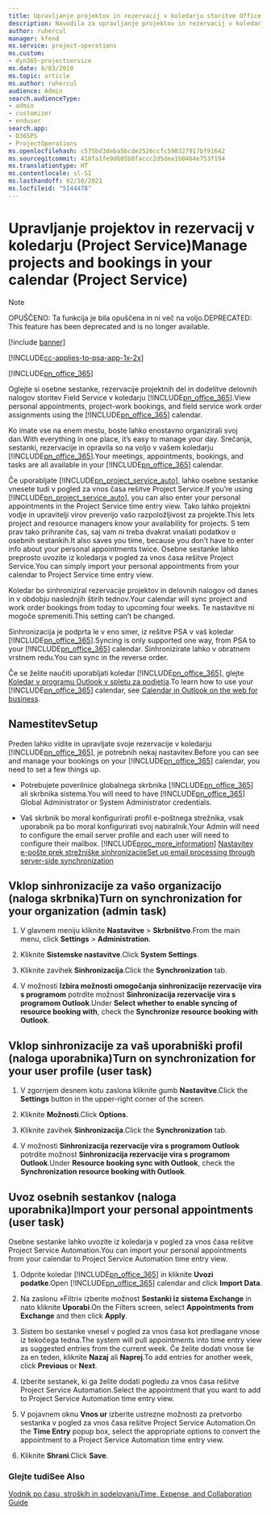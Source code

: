 ```yaml
---
title: Upravljanje projektov in rezervacij v koledarju storitve Office 365
description: Navodila za upravljanje projektov in rezervacij v koledarju storitve Office 365
author: ruhercul
manager: kfend
ms.service: project-operations
ms.custom:
- dyn365-projectservice
ms.date: 8/03/2018
ms.topic: article
ms.author: ruhercul
audience: Admin
search.audienceType:
- admin
- customizer
- enduser
search.app:
- D365PS
- ProjectOperations
ms.openlocfilehash: c575bd3deba5bcde2526ccfc598327917bf91642
ms.sourcegitcommit: 418fa1fe9d605b8faccc2d5dee1b04b4e753f194
ms.translationtype: HT
ms.contentlocale: sl-SI
ms.lasthandoff: 02/10/2021
ms.locfileid: "5144478"
---
```

# <a name="manage-projects-and-bookings-in-your-calendar-project-service"></a><span data-ttu-id="9ecaa-103">Upravljanje projektov in rezervacij v koledarju (Project Service)</span><span class="sxs-lookup"><span data-stu-id="9ecaa-103">Manage projects and bookings in your calendar (Project Service)</span></span>

> [!Note]
> <span data-ttu-id="9ecaa-104">OPUŠČENO: Ta funkcija je bila opuščena in ni več na voljo.</span><span class="sxs-lookup"><span data-stu-id="9ecaa-104">DEPRECATED: This feature has been deprecated and is no longer available.</span></span>

[!include [banner](../includes/psa-now-project-operations.md)]

[!INCLUDE[cc-applies-to-psa-app-1x-2x](../includes/cc-applies-to-psa-app-1x-2x.md)]

[!INCLUDE[pn_office_365](../includes/pn-office-365.md)] 

<span data-ttu-id="9ecaa-105">Oglejte si osebne sestanke, rezervacije projektnih del in dodelitve delovnih nalogov storitev Field Service v koledarju [!INCLUDE[pn_office_365](../includes/pn-office-365.md)].</span><span class="sxs-lookup"><span data-stu-id="9ecaa-105">View personal appointments, project-work bookings, and field service work order assignments using the [!INCLUDE[pn_office_365](../includes/pn-office-365.md)] calendar.</span></span>  
  
 <span data-ttu-id="9ecaa-106">Ko imate vse na enem mestu, boste lahko enostavno organizirali svoj dan.</span><span class="sxs-lookup"><span data-stu-id="9ecaa-106">With everything in one place, it’s easy to manage your day.</span></span> <span data-ttu-id="9ecaa-107">Srečanja, sestanki, rezervacije in opravila so na voljo v vašem koledarju [!INCLUDE[pn_office_365](../includes/pn-office-365.md)].</span><span class="sxs-lookup"><span data-stu-id="9ecaa-107">Your meetings, appointments, bookings, and tasks are all available in your [!INCLUDE[pn_office_365](../includes/pn-office-365.md)] calendar.</span></span>  
  
 <span data-ttu-id="9ecaa-108">Če uporabljate [!INCLUDE[pn_project_service_auto](../includes/pn-project-service-auto.md)], lahko osebne sestanke vnesete tudi v pogled za vnos časa rešitve Project Service.</span><span class="sxs-lookup"><span data-stu-id="9ecaa-108">If you’re using [!INCLUDE[pn_project_service_auto](../includes/pn-project-service-auto.md)], you can also enter your personal appointments in the Project Service time entry view.</span></span> <span data-ttu-id="9ecaa-109">Tako lahko projektni vodje in upravitelji virov preverijo vašo razpoložljivost za projekte.</span><span class="sxs-lookup"><span data-stu-id="9ecaa-109">This lets project and resource managers know your availability for projects.</span></span> <span data-ttu-id="9ecaa-110">S tem prav tako prihranite čas, saj vam ni treba dvakrat vnašati podatkov o osebnih sestankih.</span><span class="sxs-lookup"><span data-stu-id="9ecaa-110">It also saves you time, because you don’t have to enter info about your personal appointments twice.</span></span> <span data-ttu-id="9ecaa-111">Osebne sestanke lahko preprosto uvozite iz koledarja v pogled za vnos časa rešitve Project Service.</span><span class="sxs-lookup"><span data-stu-id="9ecaa-111">You can simply import your personal appointments from your calendar to Project Service time entry view.</span></span>  
  
 <span data-ttu-id="9ecaa-112">Koledar bo sinhroniziral rezervacije projektov in delovnih nalogov od danes in v obdobju naslednjih štirih tednov.</span><span class="sxs-lookup"><span data-stu-id="9ecaa-112">Your calendar will sync project and work order bookings from today to upcoming four weeks.</span></span> <span data-ttu-id="9ecaa-113">Te nastavitve ni mogoče spremeniti.</span><span class="sxs-lookup"><span data-stu-id="9ecaa-113">This setting can’t be changed.</span></span>  
  
 <span data-ttu-id="9ecaa-114">Sinhronizacija je podprta le v eno smer, iz rešitve PSA v vaš koledar [!INCLUDE[pn_office_365](../includes/pn-office-365.md)].</span><span class="sxs-lookup"><span data-stu-id="9ecaa-114">Syncing is only supported one way, from PSA to your [!INCLUDE[pn_office_365](../includes/pn-office-365.md)] calendar.</span></span> <span data-ttu-id="9ecaa-115">Sinhronizirate lahko v obratnem vrstnem redu.</span><span class="sxs-lookup"><span data-stu-id="9ecaa-115">You can sync in the reverse order.</span></span> 
  
 <span data-ttu-id="9ecaa-116">Če se želite naučiti uporabljati koledar [!INCLUDE[pn_office_365](../includes/pn-office-365.md)], glejte [Koledar v programu Outlook v spletu za podjetja](https://support.office.com/article/Calendar-in-Outlook-on-the-web-for-business-5219c457-d1fe-4c2f-9032-1a816b88e936).</span><span class="sxs-lookup"><span data-stu-id="9ecaa-116">To learn how to use your [!INCLUDE[pn_office_365](../includes/pn-office-365.md)] calendar, see [Calendar in Outlook on the web for business](https://support.office.com/article/Calendar-in-Outlook-on-the-web-for-business-5219c457-d1fe-4c2f-9032-1a816b88e936).</span></span>  
  
## <a name="setup"></a><span data-ttu-id="9ecaa-117">Namestitev</span><span class="sxs-lookup"><span data-stu-id="9ecaa-117">Setup</span></span>  
 <span data-ttu-id="9ecaa-118">Preden lahko vidite in upravljate svoje rezervacije v koledarju [!INCLUDE[pn_office_365](../includes/pn-office-365.md)], je potrebnih nekaj nastavitev.</span><span class="sxs-lookup"><span data-stu-id="9ecaa-118">Before you can see and manage your bookings on your [!INCLUDE[pn_office_365](../includes/pn-office-365.md)] calendar, you need to set a few things up.</span></span>  
  
- <span data-ttu-id="9ecaa-119">Potrebujete poverilnice globalnega skrbnika [!INCLUDE[pn_office_365](../includes/pn-office-365.md)] ali skrbnika sistema.</span><span class="sxs-lookup"><span data-stu-id="9ecaa-119">You will need to have [!INCLUDE[pn_office_365](../includes/pn-office-365.md)] Global Administrator or System Administrator credentials.</span></span>  
  
- <span data-ttu-id="9ecaa-120">Vaš skrbnik bo moral konfigurirati profil e-poštnega strežnika, vsak uporabnik pa bo moral konfigurirati svoj nabiralnik.</span><span class="sxs-lookup"><span data-stu-id="9ecaa-120">Your Admin will need to configure the email server profile and each user will need to configure their mailbox.</span></span> [!INCLUDE[proc_more_information](../includes/proc-more-information.md)] <span data-ttu-id="9ecaa-121">[Nastavitev e-pošte prek strežniške sinhronizacije](https://docs.microsoft.com/dynamics365/customerengagement/on-premises/admin/set-up-server-side-synchronization-of-email-appointments-contacts-and-tasks)</span><span class="sxs-lookup"><span data-stu-id="9ecaa-121">[Set up email processing through server-side synchronization](https://docs.microsoft.com/dynamics365/customerengagement/on-premises/admin/set-up-server-side-synchronization-of-email-appointments-contacts-and-tasks)</span></span>  
  
## <a name="turn-on-synchronization-for-your-organization-admin-task"></a><span data-ttu-id="9ecaa-122">Vklop sinhronizacije za vašo organizacijo (naloga skrbnika)</span><span class="sxs-lookup"><span data-stu-id="9ecaa-122">Turn on synchronization for your organization (admin task)</span></span>  
  
1.  <span data-ttu-id="9ecaa-123">V glavnem meniju kliknite **Nastavitve** > **Skrbništvo**.</span><span class="sxs-lookup"><span data-stu-id="9ecaa-123">From the main menu, click **Settings** > **Administration**.</span></span>  
  
2.  <span data-ttu-id="9ecaa-124">Kliknite **Sistemske nastavitve**.</span><span class="sxs-lookup"><span data-stu-id="9ecaa-124">Click **System Settings**.</span></span>  
  
3.  <span data-ttu-id="9ecaa-125">Kliknite zavihek **Sinhronizacija**.</span><span class="sxs-lookup"><span data-stu-id="9ecaa-125">Click the **Synchronization** tab.</span></span>  
  
4.  <span data-ttu-id="9ecaa-126">V možnosti **Izbira možnosti omogočanja sinhronizacije rezervacije vira s programom** potrdite možnost **Sinhronizacija rezervacije vira s programom Outlook**.</span><span class="sxs-lookup"><span data-stu-id="9ecaa-126">Under **Select whether to enable syncing of resource booking with**, check the **Synchronize resource booking with Outlook**.</span></span>  
  
## <a name="turn-on-synchronization-for-your-user-profile-user-task"></a><span data-ttu-id="9ecaa-127">Vklop sinhronizacije za vaš uporabniški profil (naloga uporabnika)</span><span class="sxs-lookup"><span data-stu-id="9ecaa-127">Turn on synchronization for your user profile (user task)</span></span>  
  
1.  <span data-ttu-id="9ecaa-128">V zgornjem desnem kotu zaslona kliknite gumb **Nastavitve**.</span><span class="sxs-lookup"><span data-stu-id="9ecaa-128">Click the **Settings** button in the upper-right corner of the screen.</span></span>  
  
2.  <span data-ttu-id="9ecaa-129">Kliknite **Možnosti**.</span><span class="sxs-lookup"><span data-stu-id="9ecaa-129">Click **Options**.</span></span>  
  
3.  <span data-ttu-id="9ecaa-130">Kliknite zavihek **Sinhronizacija**.</span><span class="sxs-lookup"><span data-stu-id="9ecaa-130">Click the **Synchronization** tab.</span></span>  
  
4.  <span data-ttu-id="9ecaa-131">V možnosti **Sinhronizacija rezervacije vira s programom Outlook** potrdite možnost **Sinhronizacija rezervacije vira s programom Outlook**.</span><span class="sxs-lookup"><span data-stu-id="9ecaa-131">Under **Resource booking sync with Outlook**, check the **Synchronization resource booking with Outlook**.</span></span>  
  
## <a name="import-your-personal-appointments-user-task"></a><span data-ttu-id="9ecaa-132">Uvoz osebnih sestankov (naloga uporabnika)</span><span class="sxs-lookup"><span data-stu-id="9ecaa-132">Import your personal appointments (user task)</span></span>  
 <span data-ttu-id="9ecaa-133">Osebne sestanke lahko uvozite iz koledarja v pogled za vnos časa rešitve Project Service Automation.</span><span class="sxs-lookup"><span data-stu-id="9ecaa-133">You can import your personal appointments from your calendar to Project Service Automation time entry view.</span></span>  
  
1. <span data-ttu-id="9ecaa-134">Odprite koledar [!INCLUDE[pn_office_365](../includes/pn-office-365.md)] in kliknite **Uvozi podatke**.</span><span class="sxs-lookup"><span data-stu-id="9ecaa-134">Open [!INCLUDE[pn_office_365](../includes/pn-office-365.md)] calendar and click **Import Data**.</span></span>  
  
2. <span data-ttu-id="9ecaa-135">Na zaslonu »Filtri« izberite možnost **Sestanki iz sistema Exchange** in nato kliknite **Uporabi**.</span><span class="sxs-lookup"><span data-stu-id="9ecaa-135">On the Filters screen, select **Appointments from Exchange** and then click **Apply**.</span></span>  
  
3. <span data-ttu-id="9ecaa-136">Sistem bo sestanke vnesel v pogled za vnos časa kot predlagane vnose iz tekočega tedna.</span><span class="sxs-lookup"><span data-stu-id="9ecaa-136">The system will pull appointments into time entry view as suggested entries from the current week.</span></span> <span data-ttu-id="9ecaa-137">Če želite dodati vnose še za en teden, kliknite **Nazaj** ali **Naprej**.</span><span class="sxs-lookup"><span data-stu-id="9ecaa-137">To add entries for another week, click **Previous** or **Next**.</span></span>  
  
4. <span data-ttu-id="9ecaa-138">Izberite sestanek, ki ga želite dodati pogledu za vnos časa rešitve Project Service Automation.</span><span class="sxs-lookup"><span data-stu-id="9ecaa-138">Select the appointment that you want to add to Project Service Automation time entry view.</span></span>  
  
5. <span data-ttu-id="9ecaa-139">V pojavnem oknu **Vnos ur** izberite ustrezne možnosti za pretvorbo sestanka v pogled za vnos časa rešitve Project Service Automation.</span><span class="sxs-lookup"><span data-stu-id="9ecaa-139">On the **Time Entry** popup box, select the appropriate options to convert the appointment to a Project Service Automation time entry view.</span></span>  
  
6. <span data-ttu-id="9ecaa-140">Kliknite **Shrani**.</span><span class="sxs-lookup"><span data-stu-id="9ecaa-140">Click **Save**.</span></span>  
  
### <a name="see-also"></a><span data-ttu-id="9ecaa-141">Glejte tudi</span><span class="sxs-lookup"><span data-stu-id="9ecaa-141">See Also</span></span>  
 [<span data-ttu-id="9ecaa-142">Vodnik po času, stroških in sodelovanju</span><span class="sxs-lookup"><span data-stu-id="9ecaa-142">Time, Expense, and Collaboration Guide</span></span>](../psa/time-expense-collaboration-guide.md)
